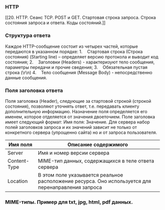 ### HTTP
[[20. HTTP. Сеанс TCP. POST и GET. Стартовая строка запроса. Строка состояния запроса и ответа. Коды состояний.]]

### Структура ответа
Каждое HTTP-сообщение состоит из четырех частей, которые передаются в указанном порядке:
1.    Стартовая строка (Строка состояния) (Starting line) – определяет версию протокола и выводит код состояния;
2.    Заголовки (Headers) - характеризуют тело сообщения, параметры передачи и прочие сведения;
3.    Обязательная пустая строка (\r\n)
4.    Тело сообщения (Message Body) - непосредственно данные сообщения.

### Поля заголовка ответа
Поля заголовка (Header), следующие за стартовой строкой (строкой состояния), позволяют уточнять ответ, т.е. передавать клиенту дополнительную информацию. Назначение поля определяется его именем, которое отделяется от значения двоеточием. Поле заголовка имеет следующий формат: Имя поля: Значение. Для сервера набор полей заголовков запроса и их значений зависит не только от конкретного сервера (упрощенно сайта) но и от запроса пользователя.

| Имя поля     | Описание содержимого                                                                                |
| ------------ | --------------------------------------------------------------------------------------------------- |
| Server       | Имя и номер версии сервера                                                                          |
| Content-Type | MIME-тип данных, содержащихся в теле ответа сервера                                                 |
| Location     | В этом поле указывается реальное расположение ресурса. Оно используется для перенаправления запроса |

### MIME-типы. Пример для txt, jpg, html, pdf данных.